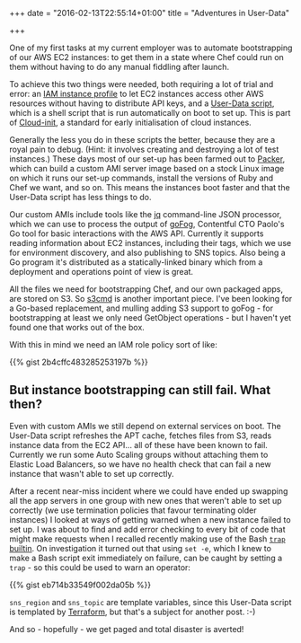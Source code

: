 +++
date = "2016-02-13T22:55:14+01:00"
title = "Adventures in User-Data"

+++

One of my first tasks at my current employer was to automate bootstrapping of our AWS EC2 instances: to get them in a state where Chef could run on them without having to do any manual fiddling after launch.

To achieve this two things were needed, both requiring a lot of trial and error: an [IAM instance profile](http://docs.aws.amazon.com/IAM/latest/UserGuide/id_roles_use_switch-role-ec2.html) to let EC2 instances access other AWS resources without having to distribute API keys, and a [User-Data script](http://docs.aws.amazon.com/AWSEC2/latest/UserGuide/user-data.html#user-data-shell-scripts), which is a shell script that is run automatically on boot to set up. This is part of [Cloud-init](http://cloudinit.readthedocs.org/en/latest/index.html), a standard for early initialisation of cloud instances.

<!--more-->

Generally the less you do in these scripts the better, because they are a royal pain to debug. (Hint: it involves creating and destroying a lot of test instances.) These days most of our set-up has been farmed out to [Packer](https://www.packer.io/), which can build a custom AMI server image based on a stock Linux image on which it runs our set-up commands, install the versions of Ruby and Chef we want, and so on. This means the instances boot faster and that the User-Data script has less things to do.

Our custom AMIs include tools like the [jq](https://stedolan.github.io/jq/) command-line JSON processor, which we can use to process the output of [goFog](https://github.com/hungryblank/gofog), Contentful CTO Paolo's Go tool for basic interactions with the AWS API. Currently it supports reading information about EC2 instances, including their tags, which we use for environment discovery, and also publishing to SNS topics. Also being a Go program it's distributed as a statically-linked binary which from a deployment and operations point of view is great.

All the files we need for bootstrapping Chef, and our own packaged apps, are stored on S3. So [s3cmd](http://s3tools.org/s3cmd) is another important piece. I've been looking for a Go-based replacement, and mulling adding S3 support to goFog - for bootstrapping at least we only need GetObject operations - but I haven't yet found one that works out of the box.

With this in mind we need an IAM role policy sort of like:

{{% gist 2b4cffc483285253197b %}}

## But instance bootstrapping can still fail. What then?

Even with custom AMIs we still depend on external services on boot. The User-Data script refreshes the APT cache, fetches files from S3, reads instance data from the EC2 API... all of these have been known to fail. Currently we run some Auto Scaling groups without attaching them to Elastic Load Balancers, so we have no health check that can fail a new instance that wasn't able to set up correctly.

After a recent near-miss incident where we could have ended up swapping all the app servers in one group with new ones that weren't able to set up correctly (we use termination policies that favour terminating older instances) I looked at ways of getting warned when a new instance failed to set up. I was about to find and add error checking to every bit of code that might make requests when I recalled recently making use of the Bash [`trap` builtin](http://tldp.org/LDP/Bash-Beginners-Guide/html/sect_12_02.html). On investigation it turned out that using `set -e`, which I knew to make a Bash script exit immediately on failure, can be caught by setting a `trap` - so this could be used to warn an operator:

{{% gist eb714b33549f002da05b %}}

`sns_region` and `sns_topic` are template variables, since this User-Data script is templated by [Terraform](https://www.terraform.io/), but that's a subject for another post. :-)

And so - hopefully - we get paged and total disaster is averted!
